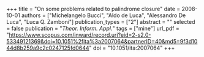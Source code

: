 +++
title = "On some problems related to palindrome closure"
date = 2008-10-01
authors = ["Michelangelo Bucci", "Aldo de Luca", "Alessandro De Luca", "Luca Q. Zamboni"]
publication_types = ["2"]
abstract = ""
selected = false
publication = "*Theor. Inform. Appl.*"
tags = ["mine"]
url_pdf = "https://www.scopus.com/inward/record.uri?eid=2-s2.0-53349121369&doi=10.1051%2fita%3a2007064&partnerID=40&md5=9f3d1044d8b259a9c2c0247125fd0644"
doi = "10.1051/ita:2007064"
+++


